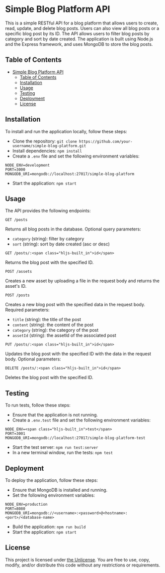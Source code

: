 # Simple Blog Platform API

This is a simple RESTful API for a blog platform that allows users to create, read, update, and delete blog posts. Users can also view all blog posts or a specific blog post by its ID. The API allows users to filter blog posts by category and sort by date created. The application is built using Node.js and the Express framework, and uses MongoDB to store the blog posts.

## Table of Contents

- [Simple Blog Platform API](#simple-blog-platform-api)
  - [Table of Contents](#table-of-contents)
  - [Installation](#installation)
  - [Usage](#usage)
  - [Testing](#testing)
  - [Deployment](#deployment)
  - [License](#license)

## Installation

To install and run the application locally, follow these steps:

- Clone the repository: `git clone https://github.com/your-username/simple-blog-platform.git`
- Install dependencies: `npm install`
- Create a `.env` file and set the following environment variables:

```
NODE_ENV=development
PORT=3000
MONGODB_URI=mongodb://localhost:27017/simple-blog-platform
```

- Start the application: `npm start`

## Usage

The API provides the following endpoints:

```
GET /posts
```

Returns all blog posts in the database. Optional query parameters:

- `category` (string): filter by category
- `sort` (string): sort by date created (asc or desc)

```
GET /posts/:<span class="hljs-built_in">id</span>
```

Returns the blog post with the specified ID.

```
POST /assets
```

Creates a new asset by uploading a file in the request body and returns the asset's ID.

```
POST /posts
```

Creates a new blog post with the specified data in the request body. Required parameters:

- `title` (string): the title of the post
- `content` (string): the content of the post
- `category` (string): the category of the post
- `assetId` (string): the assetId of the associated post

```
PUT /posts/:<span class="hljs-built_in">id</span>
```

Updates the blog post with the specified ID with the data in the request body. Optional parameters:

```
DELETE /posts/:<span class="hljs-built_in">id</span>
```

Deletes the blog post with the specified ID.

## Testing

To run tests, follow these steps:

- Ensure that the application is not running.
- Create a `.env.test` file and set the following environment variables:

```
NODE_ENV=<span class="hljs-built_in">test</span>
PORT=3001
MONGODB_URI=mongodb://localhost:27017/simple-blog-platform-test
```

- Start the test server: `npm run test:server`
- In a new terminal window, run the tests: `npm test`

## Deployment

To deploy the application, follow these steps:

- Ensure that MongoDB is installed and running.
- Set the following environment variables:

```
NODE_ENV=production
PORT=8080
MONGODB_URI=mongodb://<username>:<password>@<hostname>:<port>/<database-name>
```

- Build the application: `npm run build`
- Start the application: `npm start`

## License

This project is licensed under [the Unlicense](./LICENSE). You are free to use, copy, modify, and/or distribute this code without any restrictions or requirements.
